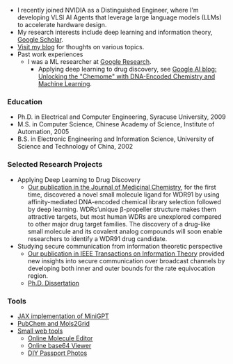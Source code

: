 *  I recently joined NVIDIA as a Distinguished Engineer, where I'm developing VLSI AI Agents that leverage large language models (LLMs) to accelerate hardware design.
*  My research interests include deep learning and information theory, [Google Scholar](https://scholar.google.com/citations?hl=en&user=kGx-ZZ8AAAAJ&view_op=list_works&sortby=pubdate).
*  [Visit my blog](/blog/) for thoughts on various topics.
* Past work experiences
  - I was a ML researcher at [Google Research](https://research.google/people/107672/).
    - Applying deep learning to drug discovery, see [Google AI blog: Unlocking the "Chemome" with DNA-Encoded Chemistry and Machine Learning](https://ai.googleblog.com/2020/06/unlocking-chemome-with-dna-encoded.html).

### Education
- Ph.D. in Electrical and Computer Engineering, Syracuse University, 2009
- M.S. in Computer Science, Chinese Academy of Science, Institute of Automation, 2005
- B.S. in Electronic Engineering and Information Science, University of Science and Technology of China, 2002

### Selected Research Projects
- Applying Deep Learning to Drug Discovery
  - [Our publication in the Journal of Medicinal Chemistry](https://pubs.acs.org/doi/abs/10.1021/acs.jmedchem.3c01471), for the first time, discovered a novel small molecule ligand for WDR91 by using affinity-mediated DNA-encoded chemical library selection followed by deep learning. WDRs’unique β-propeller structure makes them attractive targets, but most human WDRs are unexplored compared to other major drug target families. The discovery of a drug-like small molecule and its covalent analog compounds will soon enable researchers to identify a WDR91 drug candidate.
- Studying secure communication from information theoretic perspective
  - [Our publication in IEEE Transactions on Information Theory](https://ieeexplore.ieee.org/abstract/document/5238755) provided new insights into secure communication over broadcast channels by developing both inner and outer bounds for the rate equivocation region.
  - [Ph.D. Dissertation](https://github.com/imxj/imxj.github.io/blob/master/Jin%20Xu's%20dissertation.pdf)

### Tools
* [JAX implementation of MiniGPT](https://github.com/imxj/imxj.github.io/blob/master/colabs/llms/jax_gpt_dev_gpt.ipynb)
* [PubChem and Mols2Grid](https://github.com/imxj/imxj.github.io/tree/master/colabs/small_molecules)
* [Small web tools](https://imxj.github.io/apps/)
  * [Online Molecule Editor](https://imxj.github.io/apps/online-molecule-editor/)
  * [Online base64 Viewer](https://imxj.github.io/apps/base64-viewer/)
  * [DIY Passport Photos](https://imxj.github.io/passport_photo)
  
